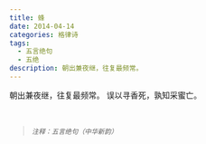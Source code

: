 ```yaml
---
title: 蜂
date: 2014-04-14
categories: 格律诗
tags:
  - 五言绝句
  - 五绝
description: 朝出兼夜继，往复最频常。
---
```


朝出兼夜继，往复最频常。
误以寻香死，孰知采蜜亡。

<br/>
<blockquote>
<p><small><i>注释：五言绝句（中华新韵）</i></small></p>
</blockquote>
